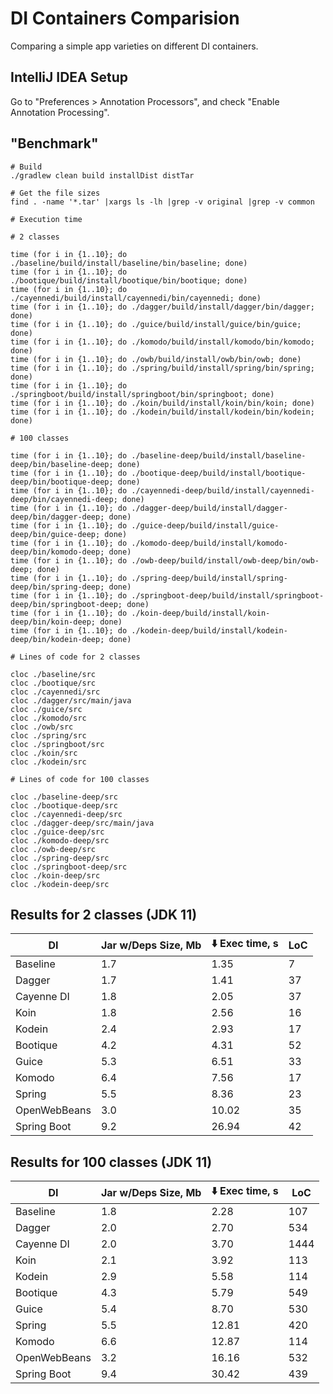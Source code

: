 # DI Containers Comparision

Comparing a simple app varieties on different DI containers.

## IntelliJ IDEA Setup

Go to "Preferences > Annotation Processors", and check "Enable Annotation
Processing".

## "Benchmark"

```
# Build
./gradlew clean build installDist distTar
```

```
# Get the file sizes
find . -name '*.tar' |xargs ls -lh |grep -v original |grep -v common
```

```
# Execution time

# 2 classes

time (for i in {1..10}; do ./baseline/build/install/baseline/bin/baseline; done)
time (for i in {1..10}; do ./bootique/build/install/bootique/bin/bootique; done)
time (for i in {1..10}; do ./cayennedi/build/install/cayennedi/bin/cayennedi; done)
time (for i in {1..10}; do ./dagger/build/install/dagger/bin/dagger; done)
time (for i in {1..10}; do ./guice/build/install/guice/bin/guice; done)
time (for i in {1..10}; do ./komodo/build/install/komodo/bin/komodo; done)
time (for i in {1..10}; do ./owb/build/install/owb/bin/owb; done)
time (for i in {1..10}; do ./spring/build/install/spring/bin/spring; done)
time (for i in {1..10}; do ./springboot/build/install/springboot/bin/springboot; done)
time (for i in {1..10}; do ./koin/build/install/koin/bin/koin; done)
time (for i in {1..10}; do ./kodein/build/install/kodein/bin/kodein; done)

# 100 classes

time (for i in {1..10}; do ./baseline-deep/build/install/baseline-deep/bin/baseline-deep; done)
time (for i in {1..10}; do ./bootique-deep/build/install/bootique-deep/bin/bootique-deep; done)
time (for i in {1..10}; do ./cayennedi-deep/build/install/cayennedi-deep/bin/cayennedi-deep; done)
time (for i in {1..10}; do ./dagger-deep/build/install/dagger-deep/bin/dagger-deep; done)
time (for i in {1..10}; do ./guice-deep/build/install/guice-deep/bin/guice-deep; done)
time (for i in {1..10}; do ./komodo-deep/build/install/komodo-deep/bin/komodo-deep; done)
time (for i in {1..10}; do ./owb-deep/build/install/owb-deep/bin/owb-deep; done)
time (for i in {1..10}; do ./spring-deep/build/install/spring-deep/bin/spring-deep; done)
time (for i in {1..10}; do ./springboot-deep/build/install/springboot-deep/bin/springboot-deep; done)
time (for i in {1..10}; do ./koin-deep/build/install/koin-deep/bin/koin-deep; done)
time (for i in {1..10}; do ./kodein-deep/build/install/kodein-deep/bin/kodein-deep; done)
```

```
# Lines of code for 2 classes

cloc ./baseline/src
cloc ./bootique/src
cloc ./cayennedi/src
cloc ./dagger/src/main/java
cloc ./guice/src
cloc ./komodo/src
cloc ./owb/src
cloc ./spring/src
cloc ./springboot/src
cloc ./koin/src
cloc ./kodein/src

# Lines of code for 100 classes

cloc ./baseline-deep/src
cloc ./bootique-deep/src
cloc ./cayennedi-deep/src
cloc ./dagger-deep/src/main/java
cloc ./guice-deep/src
cloc ./komodo-deep/src
cloc ./owb-deep/src
cloc ./spring-deep/src
cloc ./springboot-deep/src
cloc ./koin-deep/src
cloc ./kodein-deep/src
```

## Results for 2 classes (JDK 11)

|DI|Jar w/Deps Size, Mb|:arrow_down: Exec time, s|LoC|
|----|----|----|----|
|Baseline|1.7|1.35|7|
|Dagger|1.7|1.41|37|
|Cayenne DI|1.8|2.05|37|
|Koin|1.8|2.56|16|
|Kodein|2.4|2.93|17|
|Bootique|4.2|4.31|52|
|Guice|5.3|6.51|33|
|Komodo|6.4|7.56|17|
|Spring|5.5|8.36|23|
|OpenWebBeans|3.0|10.02|35|
|Spring Boot|9.2|26.94|42|

## Results for 100 classes (JDK 11)
|DI|Jar w/Deps Size, Mb|:arrow_down: Exec time, s|LoC|
|----|----|----|----|
|Baseline|1.8|2.28|107|
|Dagger|2.0|2.70|534|
|Cayenne DI|2.0|3.70|1444|
|Koin|2.1|3.92|113|
|Kodein|2.9|5.58|114|
|Bootique|4.3|5.79|549|
|Guice|5.4|8.70|530|
|Spring|5.5|12.81|420|
|Komodo|6.6|12.87|114|
|OpenWebBeans|3.2|16.16|532|
|Spring Boot|9.4|30.42|439|
